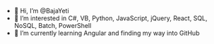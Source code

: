 - 👋 Hi, I’m @BajaYeti
- 👀 I’m interested in C#, VB, Python, JavaScript, jQuery, React, SQL, NoSQL, Batch, PowerShell
- 🌱 I’m currently learning Angular and finding my way into GitHub

<!---
BajaYeti/BajaYeti is a ✨ special ✨ repository because its `README.md` (this file) appears on your GitHub profile.
You can click the Preview link to take a look at your changes.
--->
